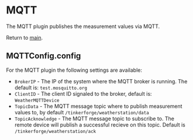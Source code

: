 # MQTT

The MQTT plugin publishes the measurement values via MQTT.

Return to [main](./../Readme.md).

## MQTTConfig.config

For the MQTT plugin the following settings are available:

* `BrokerIP` - The IP of the system where the MQTT broker is running. The default is: `test.mosquitto.org`
* `ClientID` - The client ID signaled to the broker, default is: `WeatherMQTTDevice`
* `TopicData` - The MQTT message topic where to publish measurement values to, by default `/tinkerforge/weatherstation/data`
* `TopicAcknowledge` - The MQTT message topic to subscribe to. The remote device will publish a successful recieve on this topic. Default is `/tinkerforge/weatherstation/ack`